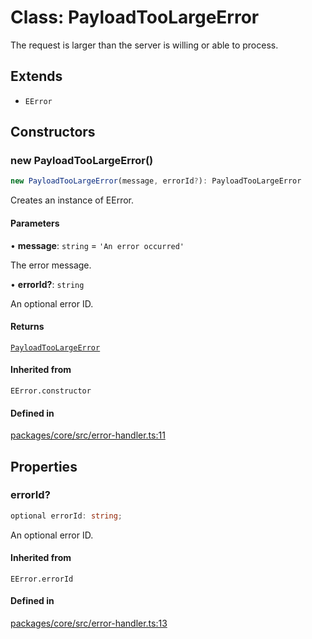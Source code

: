 # Class: PayloadTooLargeError

The request is larger than the server is willing or able to process.

## Extends

- `EError`

## Constructors

### new PayloadTooLargeError()

```ts
new PayloadTooLargeError(message, errorId?): PayloadTooLargeError
```

Creates an instance of EError.

#### Parameters

• **message**: `string` = `'An error occurred'`

The error message.

• **errorId?**: `string`

An optional error ID.

#### Returns

[`PayloadTooLargeError`](PayloadTooLargeError.md)

#### Inherited from

`EError.constructor`

#### Defined in

[packages/core/src/error-handler.ts:11](https://github.com/vramework/vramework/blob/d6bdd98863fc2395b074502b5cd67b069031d73f/packages/core/src/error-handler.ts#L11)

## Properties

### errorId?

```ts
optional errorId: string;
```

An optional error ID.

#### Inherited from

`EError.errorId`

#### Defined in

[packages/core/src/error-handler.ts:13](https://github.com/vramework/vramework/blob/d6bdd98863fc2395b074502b5cd67b069031d73f/packages/core/src/error-handler.ts#L13)
